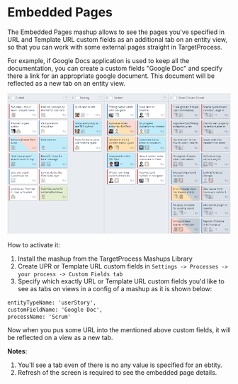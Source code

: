 Embedded Pages
==================

The Embedded Pages mashup allows to see the pages you've specified in URL and Template URL custom fields as an additional tab on an entity view, so that you can work with some external pages straight in TargetProcess.  

For example, if Google Docs application is used to keep all the documentation, you can create a custom fields "Google Doc" and specify there a link for an appropriate google document. This document will be reflected as a new tab on an entity view.

![BoardClassOfServices](https://github.com/TargetProcess/TP3MashupLibrary/raw/master/Board%20Classes%20Of%20Services/BoardClassOfServices.png)

How to activate it:

1. Install the mashup from the TargetProcess Mashups Library
2. Create UPR or Template URL custom fields in ```Settings -> Processes -> your process -> Custom Fields tab```
3. Specify which exactly URL or Template URL custom fields you'd like to see as tabs on views in a config of a mashup as it is shown below:

```
entityTypeName: 'userStory',
customFieldName: 'Google Doc',
processName: 'Scrum'
```

Now when you pus some URL into the mentioned above custom fields, it will be reflected on a view as a new tab.

__Notes__: 
1. You'll see a tab even of there is no any value is specified for an ebtity.
2. Refresh of the screen is required to see the embedded page details. 
